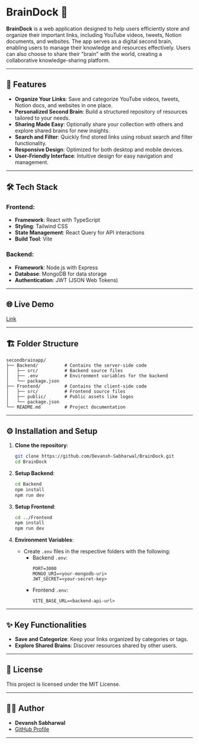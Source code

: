 
# BrainDock 🧠

**BrainDock** is a web application designed to help users efficiently store and organize their important links, including YouTube videos, tweets, Notion documents, and websites. The app serves as a digital second brain, enabling users to manage their knowledge and resources effectively. Users can also choose to share their "brain" with the world, creating a collaborative knowledge-sharing platform.

---

## 🚀 Features

- **Organize Your Links**: Save and categorize YouTube videos, tweets, Notion docs, and websites in one place.
- **Personalized Second Brain**: Build a structured repository of resources tailored to your needs.
- **Sharing Made Easy**: Optionally share your collection with others and explore shared brains for new insights.
- **Search and Filter**: Quickly find stored links using robust search and filter functionality.
- **Responsive Design**: Optimized for both desktop and mobile devices.
- **User-Friendly Interface**: Intuitive design for easy navigation and management.

---

## 🛠️ Tech Stack

### Frontend:
- **Framework**: React with TypeScript
- **Styling**: Tailwind CSS
- **State Management**: React Query for API interactions
- **Build Tool**: Vite

### Backend:
- **Framework**: Node.js with Express
- **Database**: MongoDB for data storage
- **Authentication**: JWT (JSON Web Tokens)

---

## 🌐 Live Demo

[Link](https://braindock.vercel.app/)

---

## 🏗️ Folder Structure

```
secondbrainapp/
├── Backend/          # Contains the server-side code
│   ├── src/          # Backend source files
│   ├── .env          # Environment variables for the backend
│   └── package.json
├── Frontend/         # Contains the client-side code
│   ├── src/          # Frontend source files
│   ├── public/       # Public assets like logos
│   └── package.json
└── README.md         # Project documentation
```

---

## ⚙️ Installation and Setup

1. **Clone the repository**:
   ```bash
   git clone https://github.com/Devansh-Sabharwal/BrainDock.git
   cd BrainDock
   ```

2. **Setup Backend**:
   ```bash
   cd Backend
   npm install
   npm run dev
   ```

3. **Setup Frontend**:
   ```bash
   cd ../Frontend
   npm install
   npm run dev
   ```

4. **Environment Variables**:
   - Create `.env` files in the respective folders with the following:
     - Backend `.env`:
       ```
       PORT=3000
       MONGO_URI=<your-mongodb-uri>
       JWT_SECRET=<your-secret-key>
       ```
     - Frontend `.env`:
       ```
       VITE_BASE_URL=<backend-api-url>
       ```

---

## ✨ Key Functionalities

- **Save and Categorize**: Keep your links organized by categories or tags.
- **Explore Shared Brains**: Discover resources shared by other users.

---

## 📜 License

This project is licensed under the MIT License.

---

## 👨‍💻 Author

- **Devansh Sabharwal**
- [GitHub Profile](https://github.com/Devansh-Sabharwal)

---